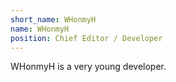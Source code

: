 ```yaml
---
short_name: WHonmyH
name: WHonmyH
position: Chief Editor / Developer
---
```

WHonmyH is a very young developer.